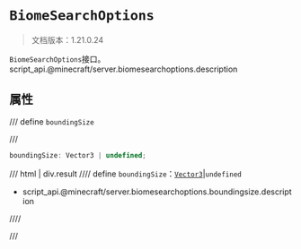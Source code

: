 # `BiomeSearchOptions`

> 文档版本：1.21.0.24

`BiomeSearchOptions`接口。script_api.@minecraft/server.biomesearchoptions.description

## 属性

/// define
`boundingSize`


///

```js
boundingSize: Vector3 | undefined;
```

/// html | div.result
//// define
`boundingSize`：[`Vector3`](./vector3.md)|`undefined`

- script_api.@minecraft/server.biomesearchoptions.boundingsize.description


////

///

